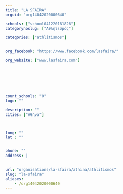 ```yaml
---
title: "LA SFAIRA"
orguid: "org14042020000640"

schools: ["school041220181826"]
categorynoslug: ["Αθλητισμός"]

categories: ["athlitismos"]


org_facebook: "https://www.facebook.com/lasfaira/"

org_website: ["www.lasfaira.com"]







count_schools: "0"
logo: ""

description: ""
cities: ["Αθήνα"]



long: ""
lat : ""


phone: ""
address: |
    

url: "organisations/la-sfaira/athina/athlitismos"
slug: "la-sfaira"
aliases:
    - /org14042020000640
---
```



